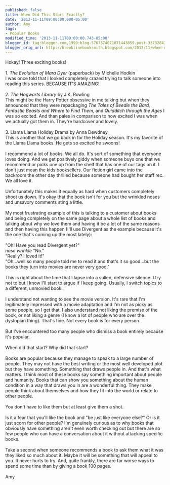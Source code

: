 ```yaml
---
published: false
title: When Did This Start Exactly?
date: '2013-11-11T09:00:00.000-05:00'
author: Amy
tags:
- Popular Books
modified_time: '2013-11-11T09:00:00.743-05:00'
blogger_id: tag:blogger.com,1999:blog-5767374071871443859.post-3373284390895984527
blogger_orig_url: http://brooklinebooksmith.blogspot.com/2013/11/when-did-this-start-exactly.html
---
```


Hokay! Three exciting books!<br /><br />1. <i>The Evolution of Mara Dyer</i> (paperback) by Michelle Hodkin<br />I was once told that I looked completely crazed trying to talk someone into reading this series. BECAUSE IT'S AMAZING!<br /><br />2. <i>The Hogwarts Library</i> by J.K. Rowling<br />This might be the Harry Potter obsessive in me talking but when they announced that they were repackaging <i>The Tales of Beedle the Bard, Fantastic Beasts and Where to Find Them</i>, and <i>Quidditch through the Ages</i> I was so excited. And than pales in comparison to how excited I was when we actually got them in. They're hardcover and lovely.<br /><br />3. Llama Llama Holiday Drama by Anna Dewdney<br />This is another that we go back in for the Holiday season. It's my favorite of the Llama Llama books. He gets so excited he swoons!<br /><br />I recommend a lot of books. We all do. It's sort of something that everyone loves doing. And we get positively giddy when someone buys one that we recommend or picks one up from the shelf that has one of our tags on it. I don't just mean the kids booksellers. Our fiction girl came into the backroom the other day thrilled because someone had bought her staff rec. We all love it.<br /><br />Unfortunately this makes it equally as hard when customers completely shoot us down. It's okay that the book isn't for you but the wrinkled noses and unsavory comments sting a little.<br /><br />My most frustrating example of this is talking to a customer about books and being completely on the same page about a whole list of books and talking about why we love them and having it be a lot of the same reasons and then having this happen (I'll use Divergent as the example because it's the one that's coming up the most lately):<br /><br />"Oh! Have you read Divergent yet?"<br />*nose wrinkle* "No."<br />"Really? I loved it!"<br />"Oh...well so many people told me to read it and that's it so good...but the books they turn into movies are never very good."<br /><br />This is right about the time that I lapse into a sullen, defensive silence. I try not to but I know I'll start to argue if I keep going. Usually, I switch topics to a different, unmovied book. <br /><br />I understand not wanting to see the movie version. It's rare that I'm legitimately impressed with a movie adaptation and I'm not as picky as some people, so I get that. I also understand not liking the premise of the book, or not liking a genre (I know a lot of people who are over the dystopian thing). That's fine. Not every book is for every person. <br /><br />But I've encountered too many people who dismiss a book entirely because it's popular. <br /><br />When did that start? Why did that start? <br /><br />Books are popular because they manage to speak to a large number of people. They may not have the best writing or the most well developed plot but they have something. Something that draws people in. And that's what matters. I think most of these books say something important about people and humanity. Books that can show you something about the human condition in a way that draws you in are a wonderful thing. They make people think about themselves and how they fit into the world or relate to other people. <br /><br />You don't have to like them but at least give them a shot. <br /><br />Is it a fear that you'll like the book and "be just like everyone else?" Or is it just scorn for other people? I'm genuinely curious as to why books that obviously have something aren't even worth checking out but there are so few people who can have a conversation about it without attacking specific books.<br /><br />Take a second when someone recommends a book to ask them what it was they liked so much about it. Maybe it will be something that will appeal to you. It never hurts to try. And, quite frankly, there are far worse ways to spend some time than by giving a book 100 pages. <br /><br />Amy<br /><br />